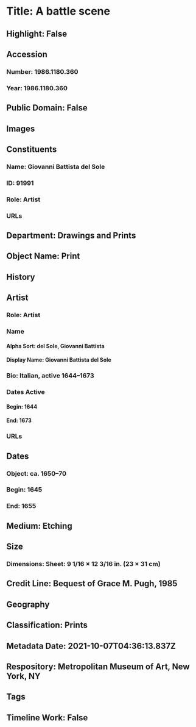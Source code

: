 # Title: A battle scene
## Highlight: False
## Accession
### Number: 1986.1180.360
### Year: 1986.1180.360
## Public Domain: False
## Images
## Constituents
### Name: Giovanni Battista del Sole
### ID: 91991
### Role: Artist
### URLs
## Department: Drawings and Prints
## Object Name: Print
## History
## Artist
### Role: Artist
### Name
#### Alpha Sort: del Sole, Giovanni Battista
#### Display Name: Giovanni Battista del Sole
### Bio: Italian, active 1644–1673
### Dates Active
#### Begin: 1644
#### End: 1673
### URLs
## Dates
### Object: ca. 1650–70
### Begin: 1645
### End: 1655
## Medium: Etching
## Size
### Dimensions: Sheet: 9 1/16 × 12 3/16 in. (23 × 31 cm)
## Credit Line: Bequest of Grace M. Pugh, 1985
## Geography
## Classification: Prints
## Metadata Date: 2021-10-07T04:36:13.837Z
## Respository: Metropolitan Museum of Art, New York, NY
## Tags
## Timeline Work: False